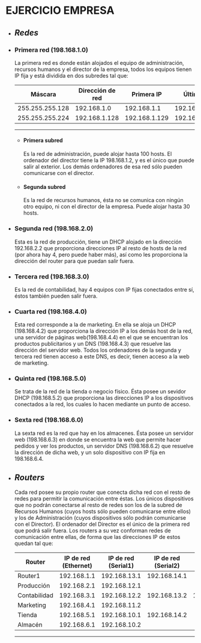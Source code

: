 # EJERCICIO EMPRESA
* ## *Redes*
* ### Primera red (198.168.1.0)
    La primera red es donde están alojados el equipo de administración, recursos humanos y el director de la empresa, todos los equipos tienen IP fija y está dividida en dos subredes tal que:
 
  Máscara | Dirección de red | Primera IP | Última IP | Broadcast
  ------- | ---------------- | ---------- | --------- | ---------
  255.255.255.128 | 192.168.1.0 | 192.168.1.1 | 192.168.1.126 | 192.168.1.127
  255.255.255.224 | 192.168.1.128 | 192.168.1.129 | 192.168.1.158 | 192.168.1.159
  --------------------------------------
   * #### Primera subred
       Es la red de administración, puede alojar hasta 100 hosts. El ordenador del director tiene la IP 198.168.1.2, y es el único que puede salir al exterior. Los demás ordenadores de esa red sólo pueden comunicarse con el director.
   * #### Segunda subred 
       Es la red de recursos humanos, ésta no se comunica con ningún otro equipo, ni con el director de la empresa. Puede alojar hasta 30 hosts.
* ### Segunda red (198.168.2.0)
    Esta es la red de producción, tiene un DHCP alojado en la dirección 192.168.2.2 que proporciona direcciones IP al resto de hosts de la red (por ahora hay 4, pero puede haber más), así como les proporciona la dirección del router para que puedan salir fuera.
* ### Tercera red (198.168.3.0)
    Es la red de contabilidad, hay 4 equipos con IP fijas conectados entre sí, éstos también pueden salir fuera.
* ###  Cuarta red (198.168.4.0)
    Esta red corresponde a la de marketing. En ella se aloja un DHCP (198.168.4.2) que proporciona la dirección IP a los demás host de la red, una servidor de páginas web(198.168.4.4) en el que se encuentran los productos publicitarios y un DNS (198.168.4.3) que resuelve las dirección del servidor web. Todos los ordenadores de la segunda y tercera red tienen acceso a este DNS, es decir, tienen acceso a la web de marketing.
* ### Quinta red (198.168.5.0)
    Se trata de la red de la tienda o negocio físico. Ésta posee un sevidor DHCP (198.168.5.2) que proporciona las direcciones IP a los dispositivos conectados a la red, los cuales lo hacen mediante un punto de acceso.
* ### Sexta red (198.168.6.0)
    La sexta red es la red que hay en los almacenes. Ésta posee un servidor web (198.168.6.3) en donde se encuentra la web que permite hacer pedidos y ver los productos, un servidor DNS (198.168.6.2) que resuelve la dirección de dicha web, y un solo dispositivo con IP fija en 198.168.6.4.
* ## *Routers*
    Cada red posee su propio router que conecta dicha red con el resto de redes para permitir la comunicación entre éstas. Los únicos dispositivos que no podrán conectarse al resto de redes son los de la subred de Recursos Humanos (cuyos hosts sólo pueden comunicarse entre ellos) y los de Administración (cuyos dispositivos sólo podrán comunicarse con el Director). El ordenador del Director es el único de la primera red que podrá salir fuera. 
    Los routers a su vez conforman redes de comunicación entre ellas, de forma que las direcciones IP de estos quedan tal que:
    
  Router| IP de red (Ethernet) | IP de red (Serial1) | IP de red (Serial2) | IP de red (Serial3)
  ------- | ---------------- | ---------- | --------- | ---------
  Router1 | 192.168.1.1 | 192.168.13.1 | 192.168.14.1 | 
  Producción | 192.168.2.1 | 192.168.12.1 |   |  
  Contabilidad | 192.168.3.1 | 192.168.12.2 | 192.168.13.2 | 192.168.11.1
  Marketing | 192.168.4.1 | 192.168.11.2 |   |  
  Tienda | 192.168.5.1 | 192.168.10.1 | 192.168.14.2 |  
  Almacén | 192.168.6.1 | 192.168.10.2 |   |  
  --------------------------------------
